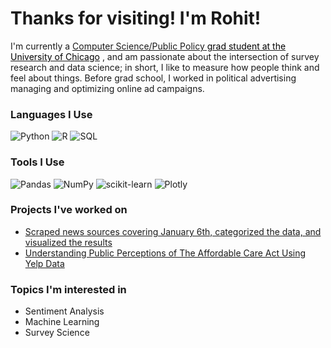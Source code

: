 <h1> Thanks for visiting! I'm Rohit! </h1>


<p>
I'm currently a <a href='https://capp.uchicago.edu/'>Computer Science/Public Policy<span style="text-decoration: none; color: black;"> grad student at the University of Chicago</span></a> , and am passionate about the intersection of survey research and data science; in short, I like to measure how people think and feel about things. Before grad school, I worked in political advertising managing and optimizing online ad campaigns.
</p>


<h3>Languages I Use</h3>
<p>
  <img alt="Python" src = "https://img.shields.io/badge/-Python-3776AB?logo=python&logoColor=white&style=for-the-badge" />
  <img alt ="R" src = "https://img.shields.io/badge/-R-276DC3?logo=r&logoColor=white&style=for-the-badge&logoWidth=30" />
  <img alt="SQL" src = "https://img.shields.io/badge/-SQL-3776AB?logo=SQL&logoColor=white&style=for-the-badge" />
</p>


<h3>Tools I Use</h3>
<p>
  <img alt="Pandas" src="https://img.shields.io/badge/pandas-%23150458.svg?style=for-the-badge&logo=pandas&logoColor=white" />
  <img alt="NumPy" src="https://img.shields.io/badge/numpy-%23013243.svg?style=for-the-badge&logo=numpy&logoColor=white" />
  <img alt="scikit-learn" src="https://img.shields.io/badge/scikit--learn-%23F7931E.svg?style=for-the-badge&logo=scikit-learn&logoColor=white" />
  <img alt="Plotly" src="https://img.shields.io/badge/Plotly-%233F4F75.svg?style=for-the-badge&logo=plotly&logoColor=white" />
</p>


<h3>Projects I've worked on</h3>
<ul>
  <li><a href="https://github.com/uchicago-capp122-winter23/30122-project-the_watchdogs">Scraped news sources covering January 6th, categorized the data, and visualized the results</a></li>
  <li><a href="https://github.com/necabotheking/ml-affordable-care-act">Understanding Public Perceptions of The Affordable Care Act Using Yelp Data</a></li>
</ul>


<h3>Topics I'm interested in</h3>
<ul>
  <li>Sentiment Analysis</li>
  <li>Machine Learning</li>
  <li>Survey Science</li>
</ul>